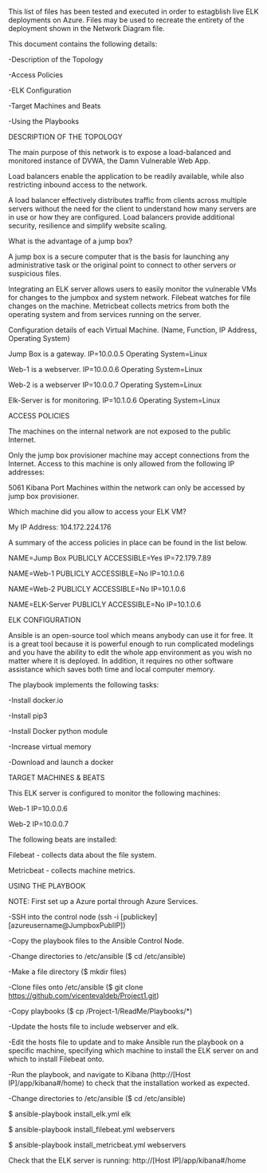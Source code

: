 This list of files has been tested and executed in order to estagblish live ELK deployments on Azure. Files may be used to recreate the entirety of the deployment shown in the Network Diagram file.

This document contains the following details:

-Description of the Topology

-Access Policies

-ELK Configuration

-Target Machines and Beats

-Using the Playbooks


DESCRIPTION OF THE TOPOLOGY

The main purpose of this network is to expose a load-balanced and monitored instance of DVWA, the Damn Vulnerable Web App.

Load balancers enable the application to be readily available, while also restricting inbound access to the network.

A load balancer effectively distributes traffic from clients across multiple servers without the need for the client to understand how many servers are in use or how they are configured. Load balancers provide additional security, resilience and simplify website scaling.

What is the advantage of a jump box?

A jump box is a secure computer that is the basis for launching any administrative task or the original point to connect to other servers or suspicious files.

Integrating an ELK server allows users to easily monitor the vulnerable VMs for changes to the jumpbox and system network. Filebeat watches for file changes on the machine. Metricbeat collects metrics from both the operating system and from services running on the server.

Configuration details of each Virtual Machine. (Name, Function, IP Address, Operating System)

Jump Box is a gateway. IP=10.0.0.5	Operating System=Linux

Web-1	is a webserver.  IP=10.0.0.6	Operating System=Linux

Web-2	is a webserver	 IP=10.0.0.7	Operating System=Linux

Elk-Server is for monitoring.  IP=10.1.0.6	Operating System=Linux


ACCESS POLICIES

The machines on the internal network are not exposed to the public Internet.

Only the jump box provisioner machine may accept connections from the Internet. Access to this machine is only allowed from the following IP addresses:

5061 Kibana Port
Machines within the network can only be accessed by jump box provisioner.

Which machine did you allow to access your ELK VM?

My IP Address: 104.172.224.176

A summary of the access policies in place can be found in the list below.

NAME=Jump Box	PUBLICLY ACCESSIBLE=Yes	IP=72.179.7.89

NAME=Web-1	PUBLICLY ACCESSIBLE=No	IP=10.1.0.6

NAME=Web-2	PUBLICLY ACCESSIBLE=No	IP=10.1.0.6

NAME=ELK-Server	 PUBLICLY ACCESSIBLE=No	IP=10.1.0.6


ELK CONFIGURATION

Ansible is an open-source tool which means anybody can use it for free. It is a great tool because it is powerful enough to run complicated modelings and you have the ability to edit the whole app environment as you wish no matter where it is deployed. In addition, it requires no other software assistance which saves both time and local computer memory.

The playbook implements the following tasks: 

-Install docker.io

-Install pip3

-Install Docker python module

-Increase virtual memory

-Download and launch a docker


TARGET MACHINES & BEATS

This ELK server is configured to monitor the following machines: 

Web-1	IP=10.0.0.6

Web-2	IP=10.0.0.7

The following beats are installed:

Filebeat - collects data about the file system.

Metricbeat - collects machine metrics.


USING THE PLAYBOOK

NOTE: First set up a Azure portal through Azure Services.

-SSH into the control node (ssh -i [publickey] [azureusername@JumpboxPublIP])

-Copy the playbook files to the Ansible Control Node.

-Change directories to /etc/ansible ($ cd /etc/ansible)

-Make a file directory ($ mkdir files)

-Clone files onto /etc/ansible ($ git clone https://github.com/vicentevaldeb/Project1.git)

-Copy playbooks ($ cp /Project-1/ReadMe/Playbooks/*)

-Update the hosts file to include webserver and elk.

-Edit the hosts file to update and to make Ansible run the playbook on a specific machine, specifying which machine to install the ELK server on and which to install Filebeat onto.

-Run the playbook, and navigate to Kibana (http://[Host IP]/app/kibana#/home) to check that the installation worked as expected.

-Change directories to /etc/ansible ($ cd /etc/ansible)

$ ansible-playbook install_elk.yml elk

$ ansible-playbook install_filebeat.yml webservers

$ ansible-playbook install_metricbeat.yml webservers

Check that the ELK server is running: http://[Host IP]/app/kibana#/home
